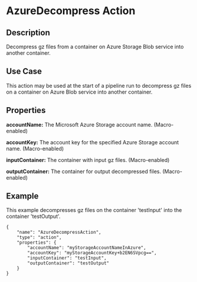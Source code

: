 # AzureDecompress Action

Description
-----------

Decompress gz files from a container on Azure Storage Blob service into another container.

Use Case
--------

This action may be used at the start of a pipeline run to decompress gz files on a container on Azure Blob service into another container.

Properties
----------

**accountName:** The Microsoft Azure Storage account name. (Macro-enabled)

**accountKey:** The account key for the specified Azure Storage account name. (Macro-enabled)

**inputContainer:** The container with input gz files. (Macro-enabled)

**outputContainer:** The container for output decompressed files. (Macro-enabled)

Example
-------

This example decompresses gz files on the container 'testInput' into the container 'testOutput'.

    {
        "name": "AzureDecompressAction",
        "type": "action",
        "properties": {
            "accountName": "myStorageAccountNameInAzure",
            "accountKey": "myStorageAccountKey+b2EN6SVpcg==",
            "inputContainer": "testInput",
            "outputContainer": "testOutput"
        }
    }
